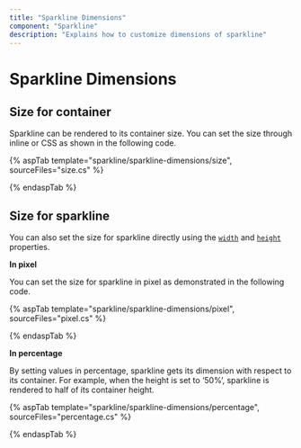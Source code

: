 ```yaml
---
title: "Sparkline Dimensions"
component: "Sparkline"
description: "Explains how to customize dimensions of sparkline"
---
```


# Sparkline Dimensions

## Size for container

Sparkline can be rendered to its container size. You can set the size through inline or CSS as shown in the following code.

{% aspTab template="sparkline/sparkline-dimensions/size", sourceFiles="size.cs" %}

{% endaspTab %}

<!-- markdownlint-disable MD036 -->

## Size for sparkline

<!-- markdownlint-disable MD036 -->

You can also set the size for sparkline directly using the [`width`](https://help.syncfusion.com/cr/aspnetcore-js2/Syncfusion.EJ2~Syncfusion.EJ2.Charts.Sparkline~Width.html) and [`height`](https://help.syncfusion.com/cr/aspnetcore-js2/Syncfusion.EJ2~Syncfusion.EJ2.Charts.Sparkline~Height.html) properties.

**In pixel**

You can set the size for sparkline in pixel as demonstrated in the following code.

{% aspTab template="sparkline/sparkline-dimensions/pixel", sourceFiles="pixel.cs" %}

{% endaspTab %}

**In percentage**

By setting values in percentage, sparkline gets its dimension with respect to its container. For example, when the height is set to ‘50%’, sparkline is rendered to half of its container height.

{% aspTab template="sparkline/sparkline-dimensions/percentage", sourceFiles="percentage.cs" %}

{% endaspTab %}